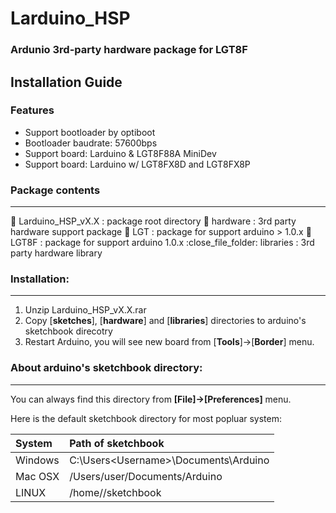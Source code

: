# Larduino_HSP
### Ardunio 3rd-party hardware package for LGT8F

## Installation Guide

### Features
* Support bootloader by optiboot
* Bootloader baudrate: 57600bps
* Support board: Larduino & LGT8F88A MiniDev
* Support board: Larduino w/ LGT8FX8D and LGT8FX8P

### Package contents
------------------------------------------------
:open_file_folder: Larduino_HSP_vX.X : package root directory
    :open_file_folder: hardware : 3rd party hardware support package
        :page_facing_up: LGT : package for support arduino > 1.0.x
        :page_facing_up: LGT8F : package for support arduino 1.0.x
:close_file_folder: libraries : 3rd party hardware library
	
### Installation:
-----------------------------------------------
1. Unzip Larduino_HSP_vX.X.rar
1. Copy [**sketches**], [**hardware**] and [**libraries**] directories to arduino's sketchbook direcotry
1. Restart Arduino, you will see new board from [**Tools**]->[**Border**] menu.

### About arduino's sketchbook directory:
-----------------------------------------------
You can always find this directory from **[File]->[Preferences]** menu.

Here is the default sketchbook directory for most popluar system:

| System | Path of sketchbook |
| :----- | :----------------- |
| Windows | C:\Users\<Username>\Documents\Arduino |
| Mac OSX | /Users/user/Documents/Arduino |
| LINUX | /home/<Username>/sketchbook |
